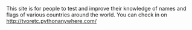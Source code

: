 This site is for people to test and improve their knowledge of names and flags of various countries around the world.
You can check in on http://tvoretc.pythonanywhere.com/
